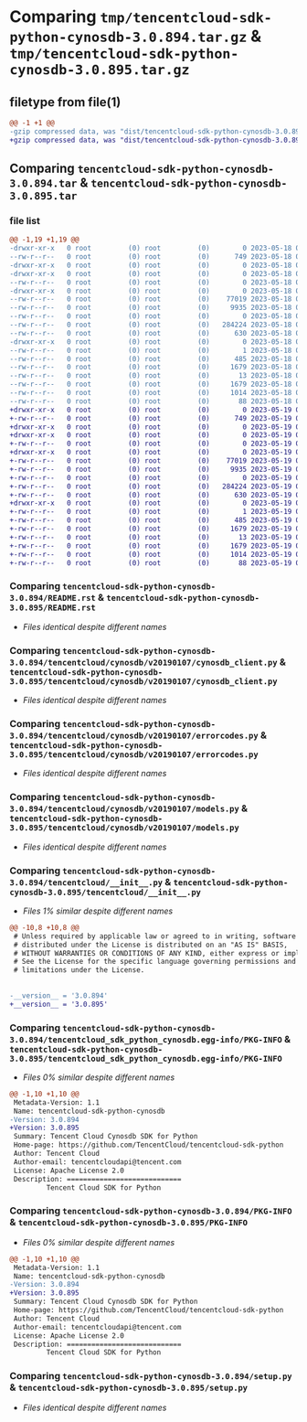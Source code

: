 # Comparing `tmp/tencentcloud-sdk-python-cynosdb-3.0.894.tar.gz` & `tmp/tencentcloud-sdk-python-cynosdb-3.0.895.tar.gz`

## filetype from file(1)

```diff
@@ -1 +1 @@
-gzip compressed data, was "dist/tencentcloud-sdk-python-cynosdb-3.0.894.tar", last modified: Thu May 18 00:23:13 2023, max compression
+gzip compressed data, was "dist/tencentcloud-sdk-python-cynosdb-3.0.895.tar", last modified: Fri May 19 02:48:18 2023, max compression
```

## Comparing `tencentcloud-sdk-python-cynosdb-3.0.894.tar` & `tencentcloud-sdk-python-cynosdb-3.0.895.tar`

### file list

```diff
@@ -1,19 +1,19 @@
-drwxr-xr-x   0 root         (0) root         (0)        0 2023-05-18 00:23:13.000000 tencentcloud-sdk-python-cynosdb-3.0.894/
--rw-r--r--   0 root         (0) root         (0)      749 2023-05-18 00:23:13.000000 tencentcloud-sdk-python-cynosdb-3.0.894/README.rst
-drwxr-xr-x   0 root         (0) root         (0)        0 2023-05-18 00:23:13.000000 tencentcloud-sdk-python-cynosdb-3.0.894/tencentcloud/
-drwxr-xr-x   0 root         (0) root         (0)        0 2023-05-18 00:23:13.000000 tencentcloud-sdk-python-cynosdb-3.0.894/tencentcloud/cynosdb/
--rw-r--r--   0 root         (0) root         (0)        0 2023-05-18 00:23:13.000000 tencentcloud-sdk-python-cynosdb-3.0.894/tencentcloud/cynosdb/__init__.py
-drwxr-xr-x   0 root         (0) root         (0)        0 2023-05-18 00:23:13.000000 tencentcloud-sdk-python-cynosdb-3.0.894/tencentcloud/cynosdb/v20190107/
--rw-r--r--   0 root         (0) root         (0)    77019 2023-05-18 00:23:13.000000 tencentcloud-sdk-python-cynosdb-3.0.894/tencentcloud/cynosdb/v20190107/cynosdb_client.py
--rw-r--r--   0 root         (0) root         (0)     9935 2023-05-18 00:23:13.000000 tencentcloud-sdk-python-cynosdb-3.0.894/tencentcloud/cynosdb/v20190107/errorcodes.py
--rw-r--r--   0 root         (0) root         (0)        0 2023-05-18 00:23:13.000000 tencentcloud-sdk-python-cynosdb-3.0.894/tencentcloud/cynosdb/v20190107/__init__.py
--rw-r--r--   0 root         (0) root         (0)   284224 2023-05-18 00:23:13.000000 tencentcloud-sdk-python-cynosdb-3.0.894/tencentcloud/cynosdb/v20190107/models.py
--rw-r--r--   0 root         (0) root         (0)      630 2023-05-18 00:23:13.000000 tencentcloud-sdk-python-cynosdb-3.0.894/tencentcloud/__init__.py
-drwxr-xr-x   0 root         (0) root         (0)        0 2023-05-18 00:23:13.000000 tencentcloud-sdk-python-cynosdb-3.0.894/tencentcloud_sdk_python_cynosdb.egg-info/
--rw-r--r--   0 root         (0) root         (0)        1 2023-05-18 00:23:13.000000 tencentcloud-sdk-python-cynosdb-3.0.894/tencentcloud_sdk_python_cynosdb.egg-info/dependency_links.txt
--rw-r--r--   0 root         (0) root         (0)      485 2023-05-18 00:23:13.000000 tencentcloud-sdk-python-cynosdb-3.0.894/tencentcloud_sdk_python_cynosdb.egg-info/SOURCES.txt
--rw-r--r--   0 root         (0) root         (0)     1679 2023-05-18 00:23:13.000000 tencentcloud-sdk-python-cynosdb-3.0.894/tencentcloud_sdk_python_cynosdb.egg-info/PKG-INFO
--rw-r--r--   0 root         (0) root         (0)       13 2023-05-18 00:23:13.000000 tencentcloud-sdk-python-cynosdb-3.0.894/tencentcloud_sdk_python_cynosdb.egg-info/top_level.txt
--rw-r--r--   0 root         (0) root         (0)     1679 2023-05-18 00:23:13.000000 tencentcloud-sdk-python-cynosdb-3.0.894/PKG-INFO
--rw-r--r--   0 root         (0) root         (0)     1014 2023-05-18 00:23:13.000000 tencentcloud-sdk-python-cynosdb-3.0.894/setup.py
--rw-r--r--   0 root         (0) root         (0)       88 2023-05-18 00:23:13.000000 tencentcloud-sdk-python-cynosdb-3.0.894/setup.cfg
+drwxr-xr-x   0 root         (0) root         (0)        0 2023-05-19 02:48:18.000000 tencentcloud-sdk-python-cynosdb-3.0.895/
+-rw-r--r--   0 root         (0) root         (0)      749 2023-05-19 02:48:18.000000 tencentcloud-sdk-python-cynosdb-3.0.895/README.rst
+drwxr-xr-x   0 root         (0) root         (0)        0 2023-05-19 02:48:18.000000 tencentcloud-sdk-python-cynosdb-3.0.895/tencentcloud/
+drwxr-xr-x   0 root         (0) root         (0)        0 2023-05-19 02:48:18.000000 tencentcloud-sdk-python-cynosdb-3.0.895/tencentcloud/cynosdb/
+-rw-r--r--   0 root         (0) root         (0)        0 2023-05-19 02:48:18.000000 tencentcloud-sdk-python-cynosdb-3.0.895/tencentcloud/cynosdb/__init__.py
+drwxr-xr-x   0 root         (0) root         (0)        0 2023-05-19 02:48:18.000000 tencentcloud-sdk-python-cynosdb-3.0.895/tencentcloud/cynosdb/v20190107/
+-rw-r--r--   0 root         (0) root         (0)    77019 2023-05-19 02:48:18.000000 tencentcloud-sdk-python-cynosdb-3.0.895/tencentcloud/cynosdb/v20190107/cynosdb_client.py
+-rw-r--r--   0 root         (0) root         (0)     9935 2023-05-19 02:48:18.000000 tencentcloud-sdk-python-cynosdb-3.0.895/tencentcloud/cynosdb/v20190107/errorcodes.py
+-rw-r--r--   0 root         (0) root         (0)        0 2023-05-19 02:48:18.000000 tencentcloud-sdk-python-cynosdb-3.0.895/tencentcloud/cynosdb/v20190107/__init__.py
+-rw-r--r--   0 root         (0) root         (0)   284224 2023-05-19 02:48:18.000000 tencentcloud-sdk-python-cynosdb-3.0.895/tencentcloud/cynosdb/v20190107/models.py
+-rw-r--r--   0 root         (0) root         (0)      630 2023-05-19 02:48:18.000000 tencentcloud-sdk-python-cynosdb-3.0.895/tencentcloud/__init__.py
+drwxr-xr-x   0 root         (0) root         (0)        0 2023-05-19 02:48:18.000000 tencentcloud-sdk-python-cynosdb-3.0.895/tencentcloud_sdk_python_cynosdb.egg-info/
+-rw-r--r--   0 root         (0) root         (0)        1 2023-05-19 02:48:18.000000 tencentcloud-sdk-python-cynosdb-3.0.895/tencentcloud_sdk_python_cynosdb.egg-info/dependency_links.txt
+-rw-r--r--   0 root         (0) root         (0)      485 2023-05-19 02:48:18.000000 tencentcloud-sdk-python-cynosdb-3.0.895/tencentcloud_sdk_python_cynosdb.egg-info/SOURCES.txt
+-rw-r--r--   0 root         (0) root         (0)     1679 2023-05-19 02:48:18.000000 tencentcloud-sdk-python-cynosdb-3.0.895/tencentcloud_sdk_python_cynosdb.egg-info/PKG-INFO
+-rw-r--r--   0 root         (0) root         (0)       13 2023-05-19 02:48:18.000000 tencentcloud-sdk-python-cynosdb-3.0.895/tencentcloud_sdk_python_cynosdb.egg-info/top_level.txt
+-rw-r--r--   0 root         (0) root         (0)     1679 2023-05-19 02:48:18.000000 tencentcloud-sdk-python-cynosdb-3.0.895/PKG-INFO
+-rw-r--r--   0 root         (0) root         (0)     1014 2023-05-19 02:48:18.000000 tencentcloud-sdk-python-cynosdb-3.0.895/setup.py
+-rw-r--r--   0 root         (0) root         (0)       88 2023-05-19 02:48:18.000000 tencentcloud-sdk-python-cynosdb-3.0.895/setup.cfg
```

### Comparing `tencentcloud-sdk-python-cynosdb-3.0.894/README.rst` & `tencentcloud-sdk-python-cynosdb-3.0.895/README.rst`

 * *Files identical despite different names*

### Comparing `tencentcloud-sdk-python-cynosdb-3.0.894/tencentcloud/cynosdb/v20190107/cynosdb_client.py` & `tencentcloud-sdk-python-cynosdb-3.0.895/tencentcloud/cynosdb/v20190107/cynosdb_client.py`

 * *Files identical despite different names*

### Comparing `tencentcloud-sdk-python-cynosdb-3.0.894/tencentcloud/cynosdb/v20190107/errorcodes.py` & `tencentcloud-sdk-python-cynosdb-3.0.895/tencentcloud/cynosdb/v20190107/errorcodes.py`

 * *Files identical despite different names*

### Comparing `tencentcloud-sdk-python-cynosdb-3.0.894/tencentcloud/cynosdb/v20190107/models.py` & `tencentcloud-sdk-python-cynosdb-3.0.895/tencentcloud/cynosdb/v20190107/models.py`

 * *Files identical despite different names*

### Comparing `tencentcloud-sdk-python-cynosdb-3.0.894/tencentcloud/__init__.py` & `tencentcloud-sdk-python-cynosdb-3.0.895/tencentcloud/__init__.py`

 * *Files 1% similar despite different names*

```diff
@@ -10,8 +10,8 @@
 # Unless required by applicable law or agreed to in writing, software
 # distributed under the License is distributed on an "AS IS" BASIS,
 # WITHOUT WARRANTIES OR CONDITIONS OF ANY KIND, either express or implied.
 # See the License for the specific language governing permissions and
 # limitations under the License.
 
 
-__version__ = '3.0.894'
+__version__ = '3.0.895'
```

### Comparing `tencentcloud-sdk-python-cynosdb-3.0.894/tencentcloud_sdk_python_cynosdb.egg-info/PKG-INFO` & `tencentcloud-sdk-python-cynosdb-3.0.895/tencentcloud_sdk_python_cynosdb.egg-info/PKG-INFO`

 * *Files 0% similar despite different names*

```diff
@@ -1,10 +1,10 @@
 Metadata-Version: 1.1
 Name: tencentcloud-sdk-python-cynosdb
-Version: 3.0.894
+Version: 3.0.895
 Summary: Tencent Cloud Cynosdb SDK for Python
 Home-page: https://github.com/TencentCloud/tencentcloud-sdk-python
 Author: Tencent Cloud
 Author-email: tencentcloudapi@tencent.com
 License: Apache License 2.0
 Description: ============================
         Tencent Cloud SDK for Python
```

### Comparing `tencentcloud-sdk-python-cynosdb-3.0.894/PKG-INFO` & `tencentcloud-sdk-python-cynosdb-3.0.895/PKG-INFO`

 * *Files 0% similar despite different names*

```diff
@@ -1,10 +1,10 @@
 Metadata-Version: 1.1
 Name: tencentcloud-sdk-python-cynosdb
-Version: 3.0.894
+Version: 3.0.895
 Summary: Tencent Cloud Cynosdb SDK for Python
 Home-page: https://github.com/TencentCloud/tencentcloud-sdk-python
 Author: Tencent Cloud
 Author-email: tencentcloudapi@tencent.com
 License: Apache License 2.0
 Description: ============================
         Tencent Cloud SDK for Python
```

### Comparing `tencentcloud-sdk-python-cynosdb-3.0.894/setup.py` & `tencentcloud-sdk-python-cynosdb-3.0.895/setup.py`

 * *Files identical despite different names*

